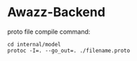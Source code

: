 # Awazz-Backend

proto file compile command:
```
cd internal/model
protoc -I=. --go_out=. ./filename.proto

```
